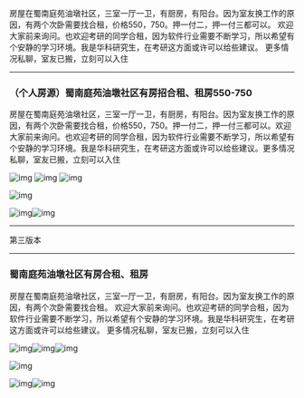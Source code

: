房屋在蜀南庭苑油墩社区，三室一厅一卫，有厨房，有阳台。因为室友换工作的原因，有两个次卧需要找合租，价格550，750。押一付二，押一付三都可以。
欢迎大家前来询问。也欢迎考研的同学合租，因为软件行业需要不断学习，所以希望有个安静的学习环境。我是华科研究生，在考研这方面或许可以给些建议。
更多情况私聊，室友已搬，立刻可以入住

























---

 ### （个人房源）蜀南庭苑油墩社区有房招合租、租房550-750

​     房屋在蜀南庭苑油墩社区，三室一厅一卫，有厨房，有阳台。因为室友换工作的原因，有两个次卧需要找合租，价格550，750。押一付二，押一付三都可以。
​     欢迎大家前来询问。也欢迎考研的同学合租，因为软件行业需要不断学习，所以希望有个安静的学习环境。我是华科研究生，在考研这方面或许可以给些建议。
​     更多情况私聊，室友已搬，立刻可以入住

![img](https://imgsa.baidu.com/forum/pic/item/0b9551e736d12f2e2a6cf68141c2d5628435685b.jpg)
![img](https://imgsa.baidu.com/forum/pic/item/5146bd0e7bec54e7a78542ffb7389b504ec26a5b.jpg)
![img](https://imgsa.baidu.com/forum/pic/item/c8777eec54e736d1bd7ad4e995504fc2d462695b.jpg)

![img](https://imgsa.baidu.com/forum/pic/item/865d6e600c338744b0d7779d5f0fd9f9d62aa0be.jpg)

![img](https://imgsa.baidu.com/forum/pic/item/1b1af3246b600c33dd6b8629144c510fd8f9a1be.jpg)![img](https://imgsa.baidu.com/forum/pic/item/7fca0a2442a7d93332a8bc92a34bd11372f0014c.jpg)


  

---

第三版本

---

### 蜀南庭苑油墩社区有房合租、租房

房屋在蜀南庭苑油墩社区，三室一厅一卫，有厨房，有阳台。因为室友换工作的原因，有两个次卧需要找合租。     欢迎大家前来询问。也欢迎考研的同学合租，因为软件行业需要不断学习，所以希望有个安静的学习环境。我是华科研究生，在考研这方面或许可以给些建议。     更多情况私聊，室友已搬，立刻可以入住

![img](https://imgsa.baidu.com/forum/pic/item/0b9551e736d12f2e2a6cf68141c2d5628435685b.jpg)![img](https://imgsa.baidu.com/forum/pic/item/5146bd0e7bec54e7a78542ffb7389b504ec26a5b.jpg)![img](https://imgsa.baidu.com/forum/pic/item/c8777eec54e736d1bd7ad4e995504fc2d462695b.jpg)

![img](https://imgsa.baidu.com/forum/pic/item/865d6e600c338744b0d7779d5f0fd9f9d62aa0be.jpg)

![img](https://imgsa.baidu.com/forum/pic/item/1b1af3246b600c33dd6b8629144c510fd8f9a1be.jpg)![img](https://imgsa.baidu.com/forum/pic/item/7fca0a2442a7d93332a8bc92a34bd11372f0014c.jpg)


  